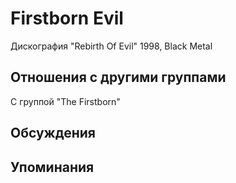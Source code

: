 # Firstborn Evil

Дискография
"Rebirth Of Evil" 1998, Black Metal

## Отношения с другими группами

C группой "The Firstborn" 

## Обсуждения


## Упоминания

